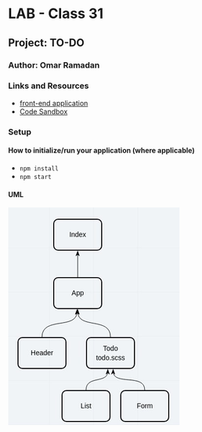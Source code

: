 # LAB - Class 31

## Project: TO-DO

### Author: Omar Ramadan

### Links and Resources

- [front-end application](https://to-do-manager123.herokuapp.com/)
- [Code Sandbox](https://codesandbox.io/s/to-do-ljpb9?file=/src/components/todo)

### Setup

#### How to initialize/run your application (where applicable)

- `npm install`
- `npm start`

#### UML

![UML](screenshot%20(27).jpeg)
